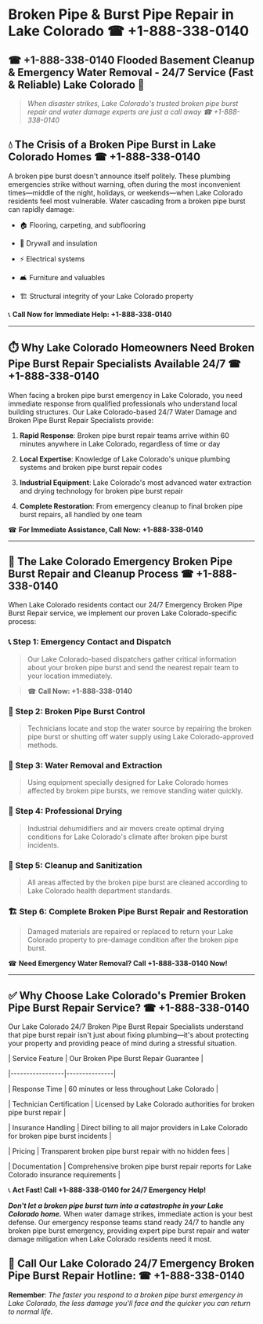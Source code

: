 # Broken Pipe & Burst Pipe Repair in Lake Colorado ☎ +1-888-338-0140  
## ☎ +1-888-338-0140 Flooded Basement Cleanup & Emergency Water Removal - 24/7 Service (Fast & Reliable) Lake Colorado 🚨  

> *When disaster strikes, Lake Colorado's trusted broken pipe burst repair and water damage experts are just a call away ☎ +1-888-338-0140*  

## 💧 The Crisis of a Broken Pipe Burst in Lake Colorado Homes ☎ +1-888-338-0140  

A broken pipe burst doesn't announce itself politely. These plumbing emergencies strike without warning, often during the most inconvenient times—middle of the night, holidays, or weekends—when Lake Colorado residents feel most vulnerable. Water cascading from a broken pipe burst can rapidly damage:  

* 🏠 Flooring, carpeting, and subflooring  
* 🧱 Drywall and insulation  
* ⚡ Electrical systems  
* 🛋️ Furniture and valuables  
* 🏗️ Structural integrity of your Lake Colorado property  

📞 **Call Now for Immediate Help: +1-888-338-0140**  

---  

## ⏱️ Why Lake Colorado Homeowners Need Broken Pipe Burst Repair Specialists Available 24/7 ☎ +1-888-338-0140  

When facing a broken pipe burst emergency in Lake Colorado, you need immediate response from qualified professionals who understand local building structures. Our Lake Colorado-based 24/7 Water Damage and Broken Pipe Burst Repair Specialists provide:  

1. **Rapid Response**: Broken pipe burst repair teams arrive within 60 minutes anywhere in Lake Colorado, regardless of time or day  
2. **Local Expertise**: Knowledge of Lake Colorado's unique plumbing systems and broken pipe burst repair codes  
3. **Industrial Equipment**: Lake Colorado's most advanced water extraction and drying technology for broken pipe burst repair  
4. **Complete Restoration**: From emergency cleanup to final broken pipe burst repairs, all handled by one team  

☎ **For Immediate Assistance, Call Now: +1-888-338-0140**  

---  

## 🔧 The Lake Colorado Emergency Broken Pipe Burst Repair and Cleanup Process ☎ +1-888-338-0140  

When Lake Colorado residents contact our 24/7 Emergency Broken Pipe Burst Repair service, we implement our proven Lake Colorado-specific process:  

### 📞 Step 1: Emergency Contact and Dispatch  
> Our Lake Colorado-based dispatchers gather critical information about your broken pipe burst and send the nearest repair team to your location immediately.  
> ☎ **Call Now: +1-888-338-0140**  

### 🚿 Step 2: Broken Pipe Burst Control  
> Technicians locate and stop the water source by repairing the broken pipe burst or shutting off water supply using Lake Colorado-approved methods.  

### 🌊 Step 3: Water Removal and Extraction  
> Using equipment specially designed for Lake Colorado homes affected by broken pipe bursts, we remove standing water quickly.  

### 💨 Step 4: Professional Drying  
> Industrial dehumidifiers and air movers create optimal drying conditions for Lake Colorado's climate after broken pipe burst incidents.  

### 🧼 Step 5: Cleanup and Sanitization  
> All areas affected by the broken pipe burst are cleaned according to Lake Colorado health department standards.  

### 🏗️ Step 6: Complete Broken Pipe Burst Repair and Restoration  
> Damaged materials are repaired or replaced to return your Lake Colorado property to pre-damage condition after the broken pipe burst.  

☎ **Need Emergency Water Removal? Call +1-888-338-0140 Now!**  

---  

## ✅ Why Choose Lake Colorado's Premier Broken Pipe Burst Repair Service? ☎ +1-888-338-0140  

Our Lake Colorado 24/7 Broken Pipe Burst Repair Specialists understand that pipe burst repair isn't just about fixing plumbing—it's about protecting your property and providing peace of mind during a stressful situation.  

| Service Feature | Our Broken Pipe Burst Repair Guarantee |  
|-----------------|---------------|  
| Response Time | 60 minutes or less throughout Lake Colorado |  
| Technician Certification | Licensed by Lake Colorado authorities for broken pipe burst repair |  
| Insurance Handling | Direct billing to all major providers in Lake Colorado for broken pipe burst incidents |  
| Pricing | Transparent broken pipe burst repair with no hidden fees |  
| Documentation | Comprehensive broken pipe burst repair reports for Lake Colorado insurance requirements |  

📞 **Act Fast! Call +1-888-338-0140 for 24/7 Emergency Help!**  

***Don't let a broken pipe burst turn into a catastrophe in your Lake Colorado home.*** When water damage strikes, immediate action is your best defense. Our emergency response teams stand ready 24/7 to handle any broken pipe burst emergency, providing expert pipe burst repair and water damage mitigation when Lake Colorado residents need it most.  

## 📱 Call Our Lake Colorado 24/7 Emergency Broken Pipe Burst Repair Hotline: ☎ +1-888-338-0140  

**Remember**: *The faster you respond to a broken pipe burst emergency in Lake Colorado, the less damage you'll face and the quicker you can return to normal life.*